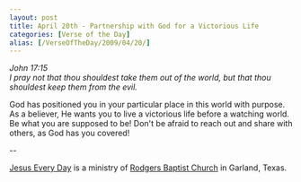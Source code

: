 ```yaml
---
layout: post
title: April 20th - Partnership with God for a Victorious Life
categories: [Verse of the Day]
alias: [/VerseOfTheDay/2009/04/20/]
---
```


_John 17:15  
I pray not that thou shouldest take them out of the world, but that
thou shouldest keep them from the evil._

God has positioned you in your particular place in this world with
purpose. As a believer, He wants you to live a victorious life before
a watching world. Be what you are supposed to be! Don't be afraid to
reach out and share with others, as God has you covered!

 --

<a href=http://jesuseveryday.net>Jesus Every Day</a> is a ministry of <a href=http://rodgersbaptist.net>Rodgers Baptist Church</a> in Garland, Texas.
